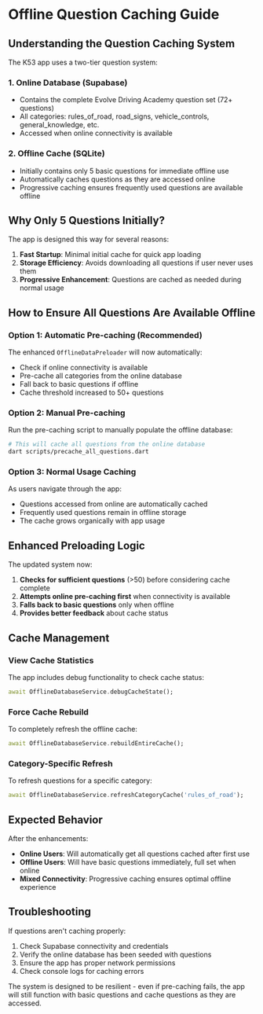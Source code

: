 # Offline Question Caching Guide

## Understanding the Question Caching System

The K53 app uses a two-tier question system:

### 1. Online Database (Supabase)
- Contains the complete Evolve Driving Academy question set (72+ questions)
- All categories: rules_of_road, road_signs, vehicle_controls, general_knowledge, etc.
- Accessed when online connectivity is available

### 2. Offline Cache (SQLite)
- Initially contains only 5 basic questions for immediate offline use
- Automatically caches questions as they are accessed online
- Progressive caching ensures frequently used questions are available offline

## Why Only 5 Questions Initially?

The app is designed this way for several reasons:
1. **Fast Startup**: Minimal initial cache for quick app loading
2. **Storage Efficiency**: Avoids downloading all questions if user never uses them
3. **Progressive Enhancement**: Questions are cached as needed during normal usage

## How to Ensure All Questions Are Available Offline

### Option 1: Automatic Pre-caching (Recommended)
The enhanced `OfflineDataPreloader` will now automatically:
- Check if online connectivity is available
- Pre-cache all categories from the online database
- Fall back to basic questions if offline
- Cache threshold increased to 50+ questions

### Option 2: Manual Pre-caching
Run the pre-caching script to manually populate the offline database:

```bash
# This will cache all questions from the online database
dart scripts/precache_all_questions.dart
```

### Option 3: Normal Usage Caching
As users navigate through the app:
- Questions accessed from online are automatically cached
- Frequently used questions remain in offline storage
- The cache grows organically with app usage

## Enhanced Preloading Logic

The updated system now:
1. **Checks for sufficient questions** (>50) before considering cache complete
2. **Attempts online pre-caching first** when connectivity is available
3. **Falls back to basic questions** only when offline
4. **Provides better feedback** about cache status

## Cache Management

### View Cache Statistics
The app includes debug functionality to check cache status:
```dart
await OfflineDatabaseService.debugCacheState();
```

### Force Cache Rebuild
To completely refresh the offline cache:
```dart
await OfflineDatabaseService.rebuildEntireCache();
```

### Category-Specific Refresh
To refresh questions for a specific category:
```dart
await OfflineDatabaseService.refreshCategoryCache('rules_of_road');
```

## Expected Behavior

After the enhancements:
- **Online Users**: Will automatically get all questions cached after first use
- **Offline Users**: Will have basic questions immediately, full set when online
- **Mixed Connectivity**: Progressive caching ensures optimal offline experience

## Troubleshooting

If questions aren't caching properly:
1. Check Supabase connectivity and credentials
2. Verify the online database has been seeded with questions
3. Ensure the app has proper network permissions
4. Check console logs for caching errors

The system is designed to be resilient - even if pre-caching fails, the app will still function with basic questions and cache questions as they are accessed.